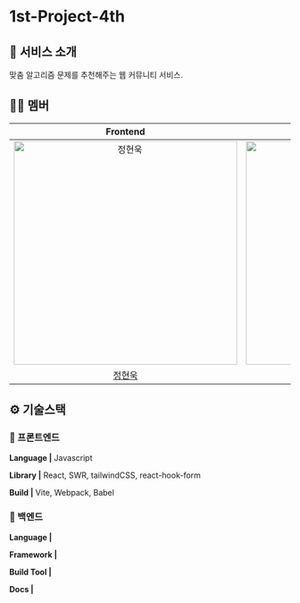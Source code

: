 # 1st-Project-4th

<div align="center">

</div>

## 💬 서비스 소개

맞춤 알고리즘 문제를 추천해주는 웹 커뮤니티 서비스.

## 🙌🏻 멤버

|                                          Frontend                                          |                                       Frontend                                        |                                       Frontend                                        |                                       Backend                                       |                                       Backend                                        |
| :----------------------------------------------------------------------------------------: | :-----------------------------------------------------------------------------------: | :-----------------------------------------------------------------------------------: | :---------------------------------------------------------------------------------: | :----------------------------------------------------------------------------------: |
| <img src="https://avatars.githubusercontent.com/u/68739701?v=4" width=400px alt="정현욱"/> | <img src="https://avatars.githubusercontent.com/u/110603550?v=4" width=400px alt=""/> | <img src="https://avatars.githubusercontent.com/u/113075769?v=4" width=400px alt=""/> | <img src="https://avatars.githubusercontent.com/u/63386322?v=4" width=400px alt=""> | <img src="https://avatars.githubusercontent.com/u/101933437?v=4" width=400px alt=""> |
|                            [정현욱](https://github.com/kirschX)                            |                        [배종현](https://github.com/JongJong00)                        |                        [김세아](https://github.com/seakim-knu)                        |                        [박희민](https://github.com/heemin88)                        |                          [황효성](https://github.com/gytjd)                          |

## ⚙️ 기술스택

### 🧷 프론트엔드

**Language |** Javascript

**Library |** React, SWR, tailwindCSS, react-hook-form

**Build |** Vite, Webpack, Babel

### 🧷 백엔드

**Language |**

**Framework |**

**Build Tool |**

**Docs |**
